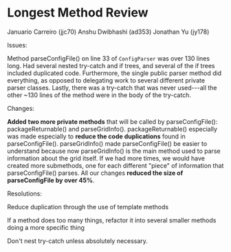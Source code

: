 Longest Method Review
===

Januario Carreiro (jjc70)
Anshu Dwibhashi (ad353)
Jonathan Yu (jy178)

Issues:

Method parseConfigFile() on line 33 of `ConfigParser` was over 130 lines long. Had several nested try-catch and if trees, and several of the if
trees included duplicated code. Furthermore, the single public parser method did everything, as opposed to
delegating work to several different private parser classes. Lastly, there was a try-catch that was 
never used---all the other ~130 lines of the method were in the body of the try-catch. 

Changes:

**Added two more private methods** that will be called by parseConfigFile(): packageReturnable()
and parseGridInfo(). packageReturnable() especially was made especially to **reduce the code duplications** found in 
parseConfigFile(). parseGridInfo() made parseConfigFile() be easier to understand because now parseGridInfo() is 
the main method used to parse information about the grid itself. If we had more times, we would have created 
more submethods, one for each different "piece" of information that parseConfigFile() parses.
All our changes **reduced the size of parseConfigFile by over 45%**. 

Resolutions:

Reduce duplication through the use of template methods

If a method does too many things, refactor it into several smaller methods doing a more specific thing

Don't nest try-catch unless absolutely necessary.